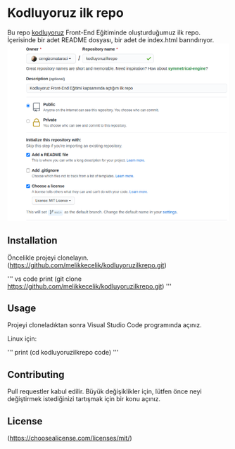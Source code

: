 # Kodluyoruz ilk repo
Bu repo [kodluyoruz](https://www.kodluyoruz.org/) Front-End Eğitiminde oluşturduğumuz ilk repo. İçerisinde bir adet README dosyası, bir adet de index.html barındırıyor.
![](https://raw.githubusercontent.com/Kodluyoruz/taskforce/main/git/odev1/figures/github.png)

## Installation
Öncelikle projeyi clonelayın. (https://github.com/melikkecelik/kodluyoruzilkrepo.git)

''' vs code
print (git clone https://github.com/melikkecelik/kodluyoruzilkrepo.git)
'''

## Usage
Projeyi cloneladıktan sonra Visual Studio Code programında açınız.

Linux için:

'''
print (cd kodluyoruzilkrepo
code)
'''

## Contributing
Pull requestler kabul edilir. Büyük değişiklikler için, lütfen önce neyi değiştirmek istediğinizi tartışmak için bir konu açınız.

## License
(https://choosealicense.com/licenses/mit/)
